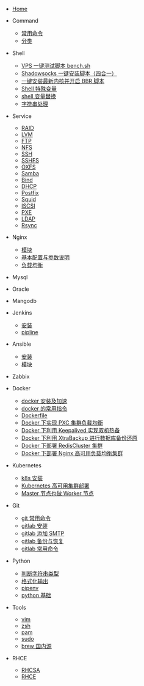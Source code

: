 - [Home](/)

- Command
  - [常用命令](/command/常用命令)
  - [分类](command/)

- Shell
  - [VPS 一键测试脚本 bench.sh](shell/bench.sh)
  - [Shadowsocks 一键安装脚本（四合一）](shell/Shadowsocks)
  - [一键安装最新内核并开启 BBR 脚本](shell/一键安装最新内核并开启BBR脚本)
  - [Shell 特殊变量](shell/Shell特殊变量)
  - [shell 变量替换](shell/shell变量替换)
  - [字符串处理](shell/字符串处理)

- Service
  - [RAID](service/raid)
  - [LVM](service/lvm)
  - [FTP](service/ftp)
  - [NFS](service/nfs)
  - [SSH](service/ssh)
  - [SSHFS](service/sshfs)
  - [OXFS](service/oxfs)
  - [Samba](service/samba)
  - [Bind](service/bind)
  - [DHCP](service/dhcp)
  - [Postfix](service/postfix)
  - [Squid](service/squid)
  - [ISCSI](service/iscsi)
  - [PXE](service/pxe)
  - [LDAP](service/ldap)
  - [Rsync](service/rsync)

- Nginx
  - [模块](/nginx/模块)
  - [基本配置与参数说明](nginx/基本配置与参数说明)
  - [负载均衡](nginx/负载均衡)
  <!-- - [Nginx中间件架构](/nginx/Nginx中间件架构) -->

- Mysql
- Oracle
- Mangodb

- Jenkins
  - [安装](jenkins/install)
  - [pipline](jenkins/pipline)

- Ansible
  - [安装](ansible/install)
  - [模块](ansible/module)

- Zabbix

- Docker
  - [docker 安装及加速](docker/docker安装及加速)
  - [docker 的常用指令](docker/docker的常用指令)
  - [Dockerfile](docker/dockerfile)
  - [Docker 下实现 PXC 集群负载均衡](docker/Docker下实现PXC集群负载均衡)
  - [Docker 下利用 Keepalived 实现双机热备](docker/Docker下利用Keepalived实现双机热备)
  - [Docker 下利用 XtraBackup 进行数据库备份还原](docker/Docker下利用XtraBackup进行数据库备份还原)
  - [Docker 下部署 RedisCluster 集群](docker/Docker下部署RedisCluster集群)
  - [Docker 下部署 Nginx 高可用负载均衡集群](docker/Docker下部署Nginx高可用负载均衡集群)

- Kubernetes
  - [k8s 安装](k8s/install)
  - [Kubernetes 高可用集群部署](k8s/kubernetes-ha-kubeadm)
  - [Master 节点也做 Worker 节点](k8s/master-worker)

- Git
  - [git 常用命令](git/git常用命令)
  - [gitlab 安装](git/gitlab安装)
  - [gitlab 添加 SMTP](git/给gitlab添加SMTP)
  - [gitlab 备份与恢复](git/gitlab备份与恢复)
  - [gitlab 常用命令](git/gitlab常用命令)

- Python
  - [判断字符串类型](python/判断字符串类型)
  - [格式化输出](python/格式化输出字符串)
  - [pipenv](python/pipenv)
  - [python 基础](python/basic)

- Tools
  - [vim](tools/vim)
  - [zsh](tools/zsh)
  - [pam](tools/pam)
  - [sudo](tools/sudo)
  - [brew 国内源](tools/brew)

- RHCE
  - [RHCSA](rhce/rhcsa)
  - [RHCE](rhce/rhce)
